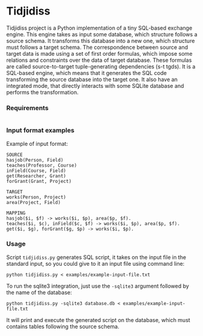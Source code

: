 # Tidjidiss

Tidjidiss project is a Python implementation of a tiny SQL-based exchange engine.
This engine takes as input some database, which structure follows a source schema. It
transforms this database into a new one, which structure must follows a target schema. The
correspondence between source and target data is made using a set of first order formulas,
which impose some relations and constraints over the data of target database. These formulas
are called source-to-target tuple-generating dependencies (s-t tgds).
It is a SQL-based engine, which means that it generates the SQL code transforming the
source database into the target one. It also have an integrated mode, that directly interacts
with some SQLite database and performs the transformation.

### Requirements

```ply
```

### Input format examples

Example of input format:

```
SOURCE
hasjob(Person, Field)
teaches(Professor, Course)
inField(Course, Field)
get(Researcher, Grant)
forGrant(Grant, Project)

TARGET
works(Person, Project)
area(Project, Field)

MAPPING
hasjob($i, $f) -> works($i, $p), area($p, $f).
teaches($i, $c), inField($c, $f) -> works($i, $p), area($p, $f).
get($i, $g), forGrant($g, $p) -> works($i, $p).
```


### Usage

Script `tidjidiss.py` generates SQL script, it takes on the input file in the standard input, so you could give to it an input file using command line:

```
python tidjidiss.py < examples/example-input-file.txt
```

To run the sqlite3 integration, just use the `-sqlite3` argument followed by the name of the
database:
```
python tidjidiss.py -sqlite3 database.db < examples/example-input-file.txt
```

It will print and execute the generated script on the database, which must contains tables
following the source schema.
